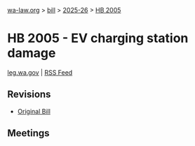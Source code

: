 [wa-law.org](/) > [bill](/bill/) > [2025-26](/bill/2025-26/) > [HB 2005](/bill/2025-26/hb/2005/)

# HB 2005 - EV charging station damage
[leg.wa.gov](https://app.leg.wa.gov/billsummary?BillNumber=2005&Year=2025&Initiative=false) | [RSS Feed](./rss.xml)

## Revisions
* [Original Bill](1/)

## Meetings